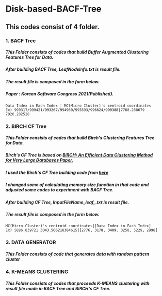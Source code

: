 Disk-based-BACF-Tree
====================

This codes consist of 4 folder. 
-------------------------------

### 1. BACF Tree 
##### This Folder consists of codes that build Buffer Augmented Clustering Features Tree for Data. 
##### After building BACF Tree, LeafNodeInfo.txt is result file.
##### The result file is composed in the form below. 
##### Paper : Korean Software Congress 2021(Published).

```
Data Index in Each Index | MC(Micro Cluster)'s centroid coordinates 
Ex) 990317/990421/993267/994960/995893/996624/999388|7788.288679 7920.202520 
```

### 2. BIRCH CF Tree
##### This Folder consists of codes that build Birch's Clustering Features Tree for Data. 
##### Birch's CF Tree is based on [BIRCH: An Efficient Data Clustering Method for Very Large Databases Paper.](https://www2.cs.sfu.ca/CourseCentral/459/han/papers/zhang96.pdf)
##### I used the Birch's CF Tree building code from [here](https://github.com/sehee-lee/JBIRCH)
##### I changed some of calculating memory size function in that code and adjusted some codes to experiment with BACF Tree. 
##### After building CF Tree, InputFileName_leaf_.txt is result file.
##### The result file is composed in the form below. 
```
MC(Micro Cluster)'s centroid coordinates|[Data Index in Each Index] 
Ex) 5896.839721 3043.506218384615|[2776, 3178, 3409, 3258, 5229, 2998]
```

### 3. DATA GENERATOR 
##### This Folder consists of code that generates data with random pattern cluster

### 4. K-MEANS CLUSTERING 
##### This Folder consists of codes that proceeds K-MEANS clustering with result file made in BACF Tree and BIRCH's CF Tree. 
